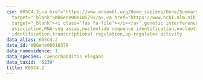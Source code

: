 ```yaml
---
csv: K05C4.2,<a href="https://www.ensembl.org/Homo_sapiens/Gene/Summary?db=core;g=WBGene00010579"
  target="_blank">WBGene00010579</a>,<a href="https://www.ncbi.nlm.nih.gov/pubmed/27496166"
  target="_blank"><i class="fas fa-file"></i></a>",genetic interference,functional
  association,RNA-seq assay,nucleotide sequence identification,nucleotide sequence
  identification,transcriptional regulation,up-regulates activity
data_alias: K05C4.2
data_id: WBGene00010579
data_numevidence: 1
data_species: Caenorhabditis elegans
data_taxid: '6239'
title: K05C4.2
---
```

